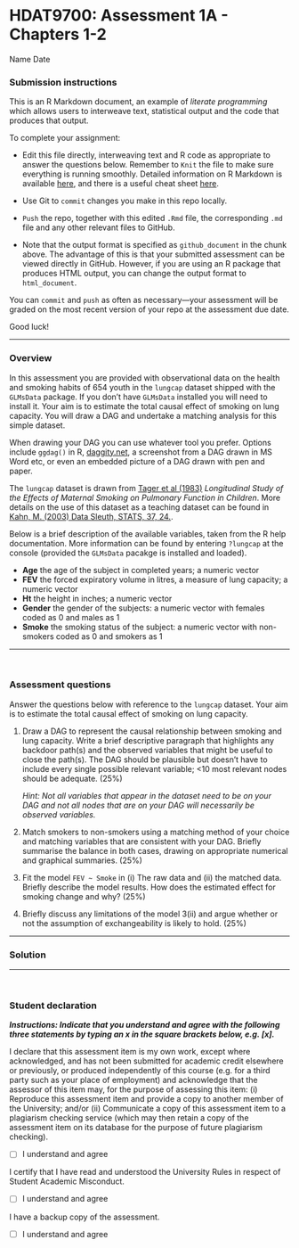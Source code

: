 HDAT9700: Assessment 1A - Chapters 1-2
================
Name
Date

### Submission instructions

This is an R Markdown document, an example of *literate programming*
which allows users to interweave text, statistical output and the code
that produces that output.

To complete your assignment:

-   Edit this file directly, interweaving text and R code as appropriate
    to answer the questions below. Remember to `Knit` the file to make
    sure everything is running smoothly. Detailed information on R
    Markdown is available
    [here](https://rmarkdown.rstudio.com/lesson-1.html), and there is a
    useful cheat sheet
    [here](https://www.rstudio.com/wp-content/uploads/2015/02/rmarkdown-cheatsheet.pdf).

-   Use Git to `commit` changes you make in this repo locally.

-   `Push` the repo, together with this edited `.Rmd` file, the
    corresponding `.md` file and any other relevant files to GitHub.

-   Note that the output format is specified as `github_document` in the
    chunk above. The advantage of this is that your submitted assessment
    can be viewed directly in GitHub. However, if you are using an R
    package that produces HTML output, you can change the output format
    to `html_document`.

You can `commit` and `push` as often as necessary—your assessment will
be graded on the most recent version of your repo at the assessment due
date.

Good luck!

------------------------------------------------------------------------

### Overview

In this assessment you are provided with observational data on the
health and smoking habits of 654 youth in the `lungcap` dataset shipped
with the `GLMsData` package. If you don’t have `GLMsData` installed you
will need to install it. Your aim is to estimate the total causal effect
of smoking on lung capacity. You will draw a DAG and undertake a
matching analysis for this simple dataset.

When drawing your DAG you can use whatever tool you prefer. Options
include `ggdag()` in R, [daggity.net](http://dagitty.net/dags.html), a
screenshot from a DAG drawn in MS Word etc, or even an embedded picture
of a DAG drawn with pen and paper.

The `lungcap` dataset is drawn from [Tager et al
(1983)](https://www.nejm.org/doi/full/10.1056/nejm198309223091204)
*Longitudinal Study of the Effects of Maternal Smoking on Pulmonary
Function in Children*. More details on the use of this dataset as a
teaching dataset can be found in [Kahn, M. (2003) Data Sleuth, STATS,
37, 24.](https://www.causeweb.org/cause/filebrowser/download/353).

Below is a brief description of the available variables, taken from the
R help documentation. More information can be found by entering
`?lungcap` at the console (provided the `GLMsData` pacakge is installed
and loaded).

-   **Age** the age of the subject in completed years; a numeric
    vector  
-   **FEV** the forced expiratory volume in litres, a measure of lung
    capacity; a numeric vector  
-   **Ht** the height in inches; a numeric vector
-   **Gender** the gender of the subjects: a numeric vector with females
    coded as 0 and males as 1  
-   **Smoke** the smoking status of the subject: a numeric vector with
    non-smokers coded as 0 and smokers as 1

------------------------------------------------------------------------

<br>

### Assessment questions

Answer the questions below with reference to the `lungcap` dataset. Your
aim is to estimate the total causal effect of smoking on lung capacity.

1)  Draw a DAG to represent the causal relationship between smoking and
    lung capacity. Write a brief descriptive paragraph that highlights
    any backdoor path(s) and the observed variables that might be useful
    to close the path(s). The DAG should be plausible but doesn’t have
    to include every single possible relevant variable; \<10 most
    relevant nodes should be adequate. (25%)

    *Hint: Not all variables that appear in the dataset need to be on
    your DAG and not all nodes that are on your DAG will necessarily be
    observed variables.*

2)  Match smokers to non-smokers using a matching method of your choice
    and matching variables that are consistent with your DAG. Briefly
    summarise the balance in both cases, drawing on appropriate
    numerical and graphical summaries. (25%)

3)  Fit the model `FEV ~ Smoke` in (i) The raw data and (ii) the matched
    data. Briefly describe the model results. How does the estimated
    effect for smoking change and why? (25%)

4)  Briefly discuss any limitations of the model 3(ii) and argue whether
    or not the assumption of exchangeability is likely to hold. (25%)

------------------------------------------------------------------------

### Solution

------------------------------------------------------------------------

<br>

### Student declaration

***Instructions: Indicate that you understand and agree with the
following three statements by typing an x in the square brackets below,
e.g. \[x\].***

I declare that this assessment item is my own work, except where
acknowledged, and has not been submitted for academic credit elsewhere
or previously, or produced independently of this course (e.g. for a
third party such as your place of employment) and acknowledge that the
assessor of this item may, for the purpose of assessing this item: (i)
Reproduce this assessment item and provide a copy to another member of
the University; and/or (ii) Communicate a copy of this assessment item
to a plagiarism checking service (which may then retain a copy of the
assessment item on its database for the purpose of future plagiarism
checking).

-   [ ] I understand and agree

I certify that I have read and understood the University Rules in
respect of Student Academic Misconduct.

-   [ ] I understand and agree

I have a backup copy of the assessment.

-   [ ] I understand and agree
